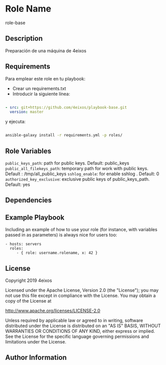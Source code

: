 Role Name
=========
role-base

Description
------------
Preparación de una máquina de 4eixos

Requirements
------------

Para emplear este role en tu playbook:

* Crear un requirements.txt
* Introducir la siguiente línea:

```yaml

- src: git+https://github.com/4eixos/playbook-base.git
  version: master

```

y ejecuta:

```sh

ansible-galaxy install -r requirements.yml -p roles/

```

Role Variables
--------------
`public_keys_path`: path for public keys. Default: public_keys
`public_all_filekeys_path`: temporary path for work with public keys. Default : /tmp/all_public_keys
`sshlog_enable`: for enable sshlog . Default: 0
`authorized_key_exclusive`: exclusive public keys of public_keys_path. Default: yes

Dependencies
------------


Example Playbook
----------------

Including an example of how to use your role (for instance, with variables passed in as parameters) is always nice for users too:

    - hosts: servers
      roles:
         - { role: username.rolename, x: 42 }

License
-------

Copyright 2019 4eixos

Licensed under the Apache License, Version 2.0 (the "License"); you may not use this file except in compliance with the License. You may obtain a copy of the License at

http://www.apache.org/licenses/LICENSE-2.0

Unless required by applicable law or agreed to in writing, software distributed under the License is distributed on an "AS IS" BASIS, WITHOUT WARRANTIES OR CONDITIONS OF ANY KIND, either express or implied. See the License for the specific language governing permissions and limitations under the License.

Author Information
------------------
